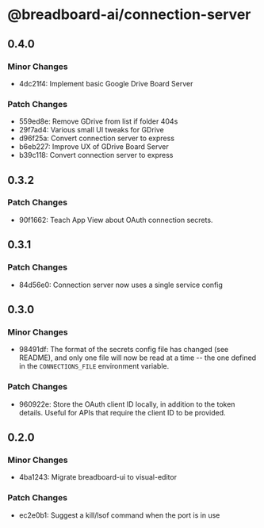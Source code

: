 # @breadboard-ai/connection-server

## 0.4.0

### Minor Changes

- 4dc21f4: Implement basic Google Drive Board Server

### Patch Changes

- 559ed8e: Remove GDrive from list if folder 404s
- 29f7ad4: Various small UI tweaks for GDrive
- d96f25a: Convert connection server to express
- b6eb227: Improve UX of GDrive Board Server
- b39c118: Convert connection server to express

## 0.3.2

### Patch Changes

- 90f1662: Teach App View about OAuth connection secrets.

## 0.3.1

### Patch Changes

- 84d56e0: Connection server now uses a single service config

## 0.3.0

### Minor Changes

- 98491df: The format of the secrets config file has changed (see README), and only one
  file will now be read at a time -- the one defined in the `CONNECTIONS_FILE`
  environment variable.

### Patch Changes

- 960922e: Store the OAuth client ID locally, in addition to the token details. Useful for APIs that require the client ID to be provided.

## 0.2.0

### Minor Changes

- 4ba1243: Migrate breadboard-ui to visual-editor

### Patch Changes

- ec2e0b1: Suggest a kill/lsof command when the port is in use
